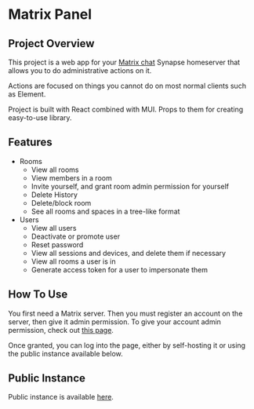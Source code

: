 # Matrix Panel

## Project Overview
This project is a web app for your [Matrix chat](https://matrix.org/) Synapse homeserver that allows you to do administrative actions on it.

Actions are focused on things you cannot do on most normal clients such as Element.

Project is built with React combined with MUI. Props to them for creating easy-to-use library.

## Features
 - Rooms
   - View all rooms
   - View members in a room
   - Invite yourself, and grant room admin permission for yourself
   - Delete History
   - Delete/block room
   - See all rooms and spaces in a tree-like format 
 - Users
   - View all users
   - Deactivate or promote user
   - Reset password
   - View all sessions and devices, and delete them if necessary
   - View all rooms a user is in
   - Generate access token for a user to impersonate them

## How To Use
You first need a Matrix server. Then you must register an account on the server, then give it admin permission. To give your account admin permission, check out [this page](https://matrix-org.github.io/synapse/latest/usage/administration/admin_api/).

Once granted, you can log into the page, either by self-hosting it or using the public instance available below.

## Public Instance
Public instance is available [here](http://mangocubes.github.io/matrix-panel).
